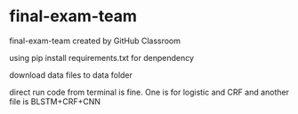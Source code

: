 # final-exam-team
final-exam-team created by GitHub Classroom

using pip install requirements.txt for denpendency

download data files to data folder

direct run code from terminal is fine.
One is for logistic and CRF and another file is BLSTM+CRF+CNN
